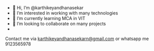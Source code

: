 - 👋 Hi, I’m @karthikeyandhanasekar
- 👀 I’m interested in working with many technologies
- 🌱 I’m currently learning MCA in VIT
- 💞️ I’m looking to collaborate on many projects
-

Contact me via karthikeyandhanasekarn@gmail.com or whatsapp me 9123565978
